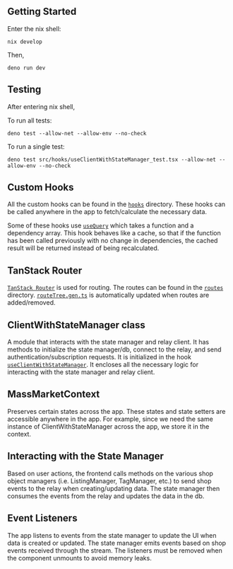 ## Getting Started

Enter the nix shell:

```
nix develop
```

Then,

```
deno run dev
```

## Testing

After entering nix shell,

To run all tests:

```
deno test --allow-net --allow-env --no-check
```

To run a single test:

```
deno test src/hooks/useClientWithStateManager_test.tsx --allow-net --allow-env --no-check
```

## Custom Hooks

All the custom hooks can be found in the [`hooks`](src/hooks) directory. These
hooks can be called anywhere in the app to fetch/calculate the necessary data.

Some of these hooks use [`useQuery`](src/hooks/useQuery.ts) which takes a
function and a dependency array. This hook behaves like a cache, so that if the
function has been called previously with no change in dependencies, the cached
result will be returned instead of being recalculated.

## TanStack Router

[`TanStack Router`](https://tanstack.com/router) is used for routing. The routes
can be found in the [`routes`](src/routes) directory.
[`routeTree.gen.ts`](src/routeTree.gen.ts) is automatically updated when routes
are added/removed.

## ClientWithStateManager class

A module that interacts with the state manager and relay client. It has methods
to initialize the state manager/db, connect to the relay, and send
authentication/subscription requests. It is initialized in the hook
[`useClientWithStateManager`](src/hooks/useClientWithStateManager.ts). It
encloses all the necessary logic for interacting with the state manager and
relay client.

## MassMarketContext

Preserves certain states across the app. These states and state setters are
accessible anywhere in the app. For example, since we need the same instance of
ClientWithStateManager across the app, we store it in the context.

## Interacting with the State Manager

Based on user actions, the frontend calls methods on the various shop object
managers (i.e. ListingManager, TagManager, etc.) to send shop events to the
relay when creating/updating data. The state manager then consumes the events
from the relay and updates the data in the db.

## Event Listeners

The app listens to events from the state manager to update the UI when data is
created or updated. The state manager emits events based on shop events received
through the stream. The listeners must be removed when the component unmounts to
avoid memory leaks.
